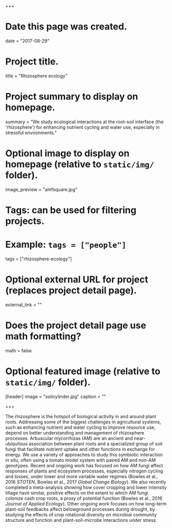 +++
# Date this page was created.
date = "2017-08-29"

# Project title.
title = "Rhizosphere ecology"

# Project summary to display on homepage.
summary = "We study ecological interactions at the root-soil interface (the 'rhizosphere') for enhancing nutrient cycling and water use, especially in stressful environments."

# Optional image to display on homepage (relative to `static/img/` folder).
image_preview = "amfsquare.jpg"

# Tags: can be used for filtering projects.
# Example: `tags = ["people"]`
tags = ["rhizosphere-ecology"]

# Optional external URL for project (replaces project detail page).
external_link = ""

# Does the project detail page use math formatting?
math = false

# Optional featured image (relative to `static/img/` folder).
[header]
image = "soilcylinder.jpg"
caption = ""

+++

The rhizosphere is the hotspot of biological activity in and around plant roots. Addressing some of the biggest challenges in agricultural systems, such as enhancing nutrient and water cycling to improve resource use, depend on better understanding and management of rhizosphere processes. Arbuscular mycorrhizas (AM) are an ancient and near-ubiquitous association between plant roots and a specialized group of soil fungi that facilitate nutrient uptake and other functions in exchange for energy. We use a variety of approaches to study this symbiotic interaction *in situ*, often using a tomato model system with paired AM and non-AM genotypes. Recent and ongoing work has focused on how AM fungi affect responses of plants and ecosystem processes, especially nitrogen cycling and losses, under lower and more variable water regimes (Bowles et al., 2016 *STOTEN*, Bowles et al., 2017 *Global Change Biology*). We also recently completed a meta-analysis showing how cover cropping and lower intensity tillage have similar, positive effects on the extent to which AM fungi colonize cash crop roots, a proxy of potential function (Bowles et al., 2016 *Journal of Applied Ecology*). Other ongoing work focuses on how long-term plant-soil feedbacks affect belowground processes during drought, by studying the effects of crop rotational diversity on microbial community structure and function and plant-soil-microbe interactions under stress.
